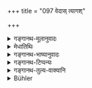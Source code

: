 +++
title = "097 वेदास् त्यागश्"

+++

<details><summary>गङ्गानथ-मूलानुवादः</summary>

The Vedas, Renunciation, Sacrifices, Restraints and Austerities never attain fulfilment for one whose disposition is vitiated.—(97)
</details>

<details><summary>मेधातिथिः</summary>

अयम् अत्र विधिर् एव । **वेदास्** तद्विषयम् अध्यननजपादि । **त्यागो** दानं लक्षणया । अथ वाप्रतिषिद्धस्यापि मधुमांसभक्षणादेर् निवृत्तिः फलदेत्य् (च्ड़्। म्ध् ५.५६) अनेन वर्जनम् । **विप्रदुष्टो भावश्** चित्तं यस्य तस्य । **सिद्धिं न गच्छन्ति** फलसाधकानि न भवन्ति, कस्मिंश्चिद् अपि काले । अतो ऽनुष्ठानकाले नाभिप्रेतादिगतमानसेन भवितव्यम् । शक्यं तर्हि सर्वेतरविकल्पतिरस्करेण कर्मणि मन आधेयम् । अङ्गं हि कर्मसु विषयचिन्तात्यागो ऽनेन वाक्येन विहितः । तदभावे कर्मनैष्फल्यं स्यात् । एष हि भावदोषो यत् कर्मानुष्ठाने प्रवृत्तस्य तत्परतात्यागेन व्यसनेषु मनो ऽवधानम् ॥ २.९७ ॥
</details>

<details><summary>गङ्गानथ-भाष्यानुवादः</summary>

The present verse is clearly injunctive.

‘*The Vedas*’—*i.e*., the study and recitation of them.

‘*Renunciation*’—means *charity*, figuratively; or, it may mean the renouncing of the taking of even such meat and wine as are not prohibited, under the impression that such abstention brings its own reward.

He whose ‘*disposition*’—*i.e*., mind—‘*is vitiated*.’

‘*Never attain fulfilment*’—they do not bring about their due results, at any time. From this it, follows that at the time of the performance of the said acts, one should not allow his mind to turn towards objects of sensuous enjoyment; for it is only thus that he may disregard all other thoughts and concentrate his mind upon the act itself.

What this text enjoins is that one should avoid of all thought of sensual objects,—this avoidance being a necessary accompaniment of all acts; as in its absence the act becomes futile. The ‘vitiation of disposition’ consists in the fact that at the time when the man is engaged in the performance of an act, he ceases to have his mind concentrated upon that act, and allows it to turn towards vice.—(97)
</details>

<details><summary>गङ्गानथ-टिप्पन्यः</summary>

*Medhātithi* (p. 119,1. 3)—‘*ayamatra vidhiḥ*’—It is not consistent with
what he has said before (p. 116,11. 11-12), to the effect that up to
verse 100 it is all *Arthavāda*.
</details>

<details><summary>गङ्गानथ-तुल्य-वाक्यानि</summary>

*Āpastamba-Dharmaṣūtra* (1.2.6).—‘For those non-Śūdras whose actions are
not wicked—there is Upanayana, Vedic Study, Fire-laying and other acts
leading to rewards.’

*Āpastamba-Dharmasūtra* (5. 1).—‘The term *Tapas* is Applied to the
observances;—transgression thereof leads to the trickling away of
Knowledge and Religious Acts.’
</details>

<details><summary>Bühler</summary>

097	Neither (the study of) the Vedas, nor liberality, nor sacrifices, nor any (self-imposed) restraint, nor austerities, ever procure the attainment (of rewards) to a man whose heart is contaminated (by sensuality).
</details>
